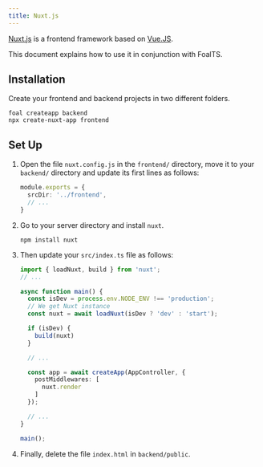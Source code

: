 ```yaml
---
title: Nuxt.js
---
```


[Nuxt.js](https://nuxtjs.org/) is a frontend framework based on [Vue.JS](http://vuejs.org).

This document explains how to use it in conjunction with FoalTS.

## Installation

Create your frontend and backend projects in two different folders.

```
foal createapp backend
npx create-nuxt-app frontend
```

## Set Up

1. Open the file `nuxt.config.js` in the `frontend/` directory, move it to your `backend/` directory and update its first lines as follows:

    ```typescript
    module.exports = {
      srcDir: '../frontend',
      // ...
    }
    ```

2. Go to your server directory and install `nuxt`.
    
    ```
    npm install nuxt
    ```

3. Then update your `src/index.ts` file as follows:

    ```typescript
    import { loadNuxt, build } from 'nuxt';
    // ...

    async function main() {
      const isDev = process.env.NODE_ENV !== 'production';
      // We get Nuxt instance
      const nuxt = await loadNuxt(isDev ? 'dev' : 'start');

      if (isDev) {
        build(nuxt)
      }
    
      // ...

      const app = await createApp(AppController, {
        postMiddlewares: [
          nuxt.render
        ]
      });
    
      // ...
    }

    main();

    ```
    
4. Finally, delete the file `index.html` in `backend/public`.
